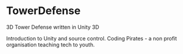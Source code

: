# TowerDefense
3D Tower Defense written in Unity 3D

Introduction to Unity and source control. 
Coding Pirates - a non profit organisation teaching tech to youth.
